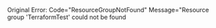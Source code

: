 Original Error: Code="ResourceGroupNotFound" Message="Resource group 'TerraformTest' could not be found